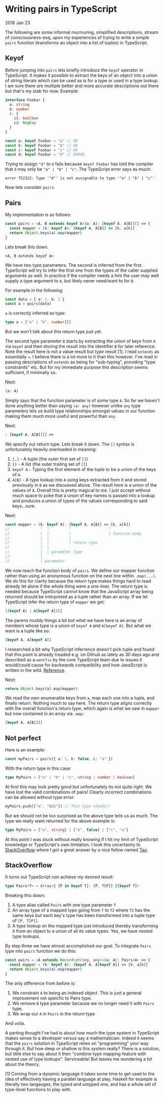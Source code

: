 # Writing pairs in TypeScript

2018 Jan 23

The following are some informal murmuring, simplified descriptions, stream of consciousness-esq, upon my experiences of trying to write a simple `pairs` function (transforms an object into a list of tuples) in TypeScript.

## Keyof

Before jumping into `pairs` lets briefly introduce the `keyof` operator in TypeScript. It makes it possible to extract the keys of an object into a union of string literals which can be used as is for a type or used in a type lookup. I am sure there are multiple better and more accurate descriptions out there but that's my stab for now. Example:

```ts
interface Foobar {
  a: string
  b: number
  c: {
    c1: boolean
    c2: RegExp
  }
}

const a: keyof Foobar = "a" // OK
const b: keyof Foobar = "b" // OK
const c: keyof Foobar = "c" // OK
const d: keyof Foobar = "d" // ERROR
```

Trying to assign `"d"` to `d` fails because `keyof Foobar` has told the compiler that `d` may only be `"a" | "b" | "c"`. The TypeScript error says as much:

```
error TS2322: Type '"d"' is not assignable to type '"a" | "b" | "c"'
```

Now lets consider `pairs`.

## Pairs

My implementation is as follows:

```ts
const pairs = <A, B extends keyof A>(a: A): [keyof A, A[B]][] => {
  const mapper = (k: keyof A): [keyof A, A[B]] => [k, a[k]]
  return Object.keys(a).map(mapper)
}
```

Lets break this down.

```
<A, B extends keyof A>
```

We have two type parameters. The second is inferred from the first. TypeScript will try to infer the first one from the types of the caller supplied arguments as well. In practice if the compiler needs a hint the user may well supply a type argument to `A`, but likely never need/want to for `B`.

For example in the following:

```ts
const data = { a: 1, b: 2 }
const a = pairs(data)
```

`a` is correctly inferred as type:

```ts
type a = ["a" | "b", number][]
```

But we won't talk about this return type just yet.

The second type parameter `B` starts by extracting the union of keys from `A` via `keyof` and then storing the result into the identifier `B` for later reference. Note the result here is not a value result but _type_ result [1]. I read `extends` as essentially `=`. I believe there is a lot more to it than this however. I've read in passing descriptions of `extends` as being for "sub-typing", providing "type constraints" etc. But for my immediate purpose this description seems sufficient, if minimally so.

Next:

```ts
(a: A)
```

Simply says that the function parameter is of some type `A`. So far we haven't done anything better than saying `(a: any)` however unlike `any` type parameters lets us build type relationships amongst values in our function making them much more useful and powerful than `any`.

Next:

```ts
: [keyof A, A[B]][] =>
```

We specify our return type. Lets break it down. The `[]` syntax is unfortunately heavily overloaded in meaning:

1. `[,]` - A tuple (the outer first set of `[]`)
2. `[]` - A list (the outer trailing set of `[]`)
3. `keyof A` - Typing the first element of the tuple to be a union of the keys of `A`.
4. `A[B]` - A type lookup into `A` using keys extracted from it and stored previously in `B` as we discussed above. The result here is a union of the values of `A`. Overall this is pretty magical to me. I just accept without much space to poke that a union of key names is passed into a lookup and produces a union of types of the values corresponding to said keys...sure.

Next:

```ts
const mapper = (k: keyof A): [keyof A, A[B]] => [k, a[k]]
//              ^  ^         ^                 ^
//              |  |         |                 | function body
//              |  |         |
//              |  |         | return type
//              |  |
//              |  | parameter type
//              |
//              | parameter
```

We now reach the function body of `pairs`. We define our mapper function rather than using an anonymous function on the next line within `.map(...)`. We do this for clarity because the return type makes things hard to read already let alone if the whole thing were a one-liner. The return type is needed because TypeScript cannot know that the JavaScript array being returned should be interpreted as a tuple rather than an array. If we let TypeScript infer the return type of `mapper` we get:

```ts
((keyof A) | A[keyof A])[]
```

The parens muddy things a bit but what we have here is an array of members whose type is a union of `keyof A` and `A[keyof A]`. But what we want is a tuple like so:

```ts
[keyof A, A[keyof A]]
```

I researched a bit why TypeScript inferrence doesn't pick tuple and found that this point is already treaded e.g. on Github as lately as 30 days ago and described as a `wontfix` by the core TypeScript team due to issues it would/could cause for backwards compatibility and how JavaScript is written in the wild. [Reference](https://github.com/Microsoft/TypeScript/issues/20899#issuecomment-354102474).

Next:

```ts
return Object.keys(a).map(mapper)
```

We read the own enumerable keys from `a`, map each one into a tuple, and finally return. Nothing much to say here. The return type aligns correctly with the overall function's return type, which again is what we saw in `mapper` but now contained in an array via `.map`:

```ts
[keyof A, A[B]][]
```

## Not perfect

Here is an example:

```ts
const myPairs = pairs({ a: 1, b: false, c: "a" })
```

With the return type in this case:

```ts
type MyPairs = ["a" | "b" | "c", string | number | boolean]
```

At first this may look pretty good but unfortunately its not quite right. We have lost the valid combinations of pairs! Clearly incorrect combinations can be allowed without type error:

```ts
myPairs.push(["a", "BUG"]) // This type checks!!
```

But we should not be too surprised as the above type tells us as much. The type we really want returned for the above example is:

```ts
type MyPairs = ["a", string] | ["b", false] | ["c", "a"]
```

At this point I was stuck without really knowing if I hit my limit of TypeScript knowledge or TypeScript's own limitation. I took this uncertainty to [StackOverflow](https://stackoverflow.com/questions/48435581/a-correct-pairs-function-in-typescript-or-flowtype/48437630#48437630) where I got a great answer by a nice fellow named [Tao](https://stackoverflow.com/users/2830131/tao).

## StackOverflow

It turns out TypeScript _can_ achieve my desired result:

```ts
type Pairs<T> = Array<{ [P in keyof T]: [P, T[P]] }[keyof T]>
```

Breaking this down:

1. A type alias called `Pairs` with one type parameter `T`
2. An array type of a mapped type going from `T` to `T2` where `T2` has the same keys but each key's type has been transformed into a tuple type of `[P, T[P]]`.
3. A type lookup on the mapped type just introduced thereby transforming it from an object to a union of all its value types. Yes, we have nested type lookups.

By step three we have almost accomplished our goal. To integrate `Pairs` type into `pairs` function we do this:

```ts
const pairs = <A extends Record<string, any>>(a: A): Pairs<A> => {
  const mapper = (k: keyof A): [keyof A, A[keyof A]] => [k, a[k]]
  return Object.keys(a).map(mapper)
}
```

The only difference from before is:

1. We constrain `A` to being an indexed object. This is just a general improvement not speicfic to Pairs type.
2. We remove `B` type parameter because we no longer need it with `Pairs` type.
3. We wrap our `A` in `Pairs` in the return type

And voila.

A parting thought I've had is about how much the type system in TypeScript makes sense to a developer versus say a mathematician. Indeed it seems that the `pairs` solution in TypeScript relies on "programming" your way through it. But how deep or shallow is this system really? There is a solution, but little else to say about it then "combine type mapping feature with nested use of type lookups". Serviceable! But leaves me wondering a bit about the theory.

[1] Coming from a dynamic language it takes some time to get used to the idea of effectively having a parallel language at play. Haskell for example is literally two langauges, the typed and untyped one, and has a whole set of type-level functions to play with.
